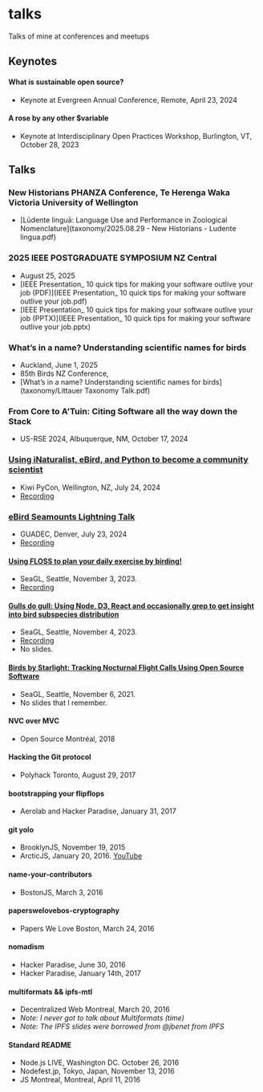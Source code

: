 # talks
Talks of mine at conferences and meetups

## Keynotes

#### What is sustainable open source?
  - Keynote at Evergreen Annual Conference, Remote, April 23, 2024

#### A rose by any other $variable
  - Keynote at Interdisciplinary Open Practices Workshop, Burlington, VT, October 28, 2023

## Talks

### New Historians PHANZA Conference, Te Herenga Waka Victoria University of Wellington
 - [Lūdente linguā: Language Use and Performance in Zoological Nomenclature](taxonomy/2025.08.29 - New Historians - Ludente lingua.pdf)

### 2025 IEEE POSTGRADUATE SYMPOSIUM NZ Central
  - August 25, 2025
  - [IEEE Presentation_ 10 quick tips for making your software outlive your job (PDF)](IEEE Presentation_ 10 quick tips for making your software outlive your job.pdf)
  - [IEEE Presentation_ 10 quick tips for making your software outlive your job (PPTX)](IEEE Presentation_ 10 quick tips for making your software outlive your job.pptx)

### What’s in a name? Understanding scientific names for birds
  - Auckland, June 1, 2025
  - 85th Birds NZ Conference,
  - [What’s in a name? Understanding scientific names for birds](taxonomy/Littauer Taxonomy Talk.pdf)

### From Core to A'Tuin: Citing Software all the way down the Stack
  - US-RSE 2024, Albuquerque, NM, October 17, 2024

### [Using iNaturalist, eBird, and Python to become a community scientist](https://www.youtube.com/watch?v=-KkQEzmOOBY)
  - Kiwi PyCon, Wellington, NZ, July 24, 2024
  - [Recording](https://www.youtube.com/watch?v=-KkQEzmOOBY)

### [eBird Seamounts Lightning Talk](https://www.youtube.com/watch?v=0oRa8bnNUjk&t=2410s)
  - GUADEC, Denver, July 23, 2024
  - [Recording](https://www.youtube.com/watch?v=0oRa8bnNUjk&t=2410s)

#### [Using FLOSS to plan your daily exercise by birding!](https://osem.seagl.org/conferences/seagl2023/program/proposals/1003)
  - SeaGL, Seattle, November 3, 2023.
  - [Recording](https://www.youtube.com/live/9-mCsIonljc?si=v1UPT6wME9ahbq1X&t=4868)

#### [Gulls do gull: Using Node, D3, React and occasionally grep to get insight into bird subspecies distribution](https://osem.seagl.org/conferences/seagl2022/program/proposals/915)
  - SeaGL, Seattle, November 4, 2023.
  - [Recording](https://osem.seagl.org/conferences/seagl2022/program/proposals/915)
  - No slides.

#### [Birds by Starlight: Tracking Nocturnal Flight Calls Using Open Source Software](https://osem.seagl.org/conferences/seagl2021/program/proposals/844)
  - SeaGL, Seattle, November 6, 2021.
  - No slides that I remember.

#### NVC over MVC
  - Open Source Montréal, 2018

#### Hacking the Git protocol
  - Polyhack Toronto, August 29, 2017

#### bootstrapping your flipflops
  - Aerolab and Hacker Paradise, January 31, 2017

#### git yolo
  - BrooklynJS, November 19, 2015
  - ArcticJS, January 20, 2016. [YouTube](https://www.youtube.com/watch?v=_KY9ltbdoK4&list=PL3bvPCw5QCLLJUL2Q_bBI1bi9bYQ-4hci&index=3)

#### name-your-contributors
  - BostonJS, March 3, 2016

#### paperswelovebos-cryptography
  - Papers We Love Boston, March 24, 2016

#### nomadism
  - Hacker Paradise, June 30, 2016
  - Hacker Paradise, January 14th, 2017

#### multiformats && ipfs-mtl
  - Decentralized Web Montreal, March 20, 2016
  - _Note: I never got to talk about Multiformats (time)_
  - _Note: The IPFS slides were borrowed from @jbenet from IPFS_

#### Standard README
  - Node.js LIVE, Washington DC. October 26, 2016
  - Nodefest.jp, Tokyo, Japan, November 13, 2016
  - JS Montreal, Montreal, April 11, 2016